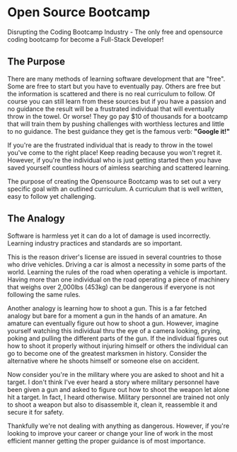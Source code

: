 # Open Source Bootcamp
Disrupting the Coding Bootcamp Industry - The only free and opensource coding bootcamp for become a Full-Stack Developer!

## The Purpose
There are many methods of learning software development that are "free". Some are free to start but you have to eventually pay. Others are free but the information is scattered and there is no real curriculum to follow. Of course you can still learn from these sources but if you have a passion and no guidance the result will be a frustrated individual that will eventually throw in the towel. Or worse! They go pay $10 of thousands for a bootcamp that will train them by pushing challenges with worthless lectures and little to no guidance. The best guidance they get is the famous verb: **"Google it!"**

If you're are the frustrated individual that is ready to throw in the towel you've come to the right place! Keep reading because you won't regret it. However, if you're the individual who is just getting started then you have saved yourself countless hours of aimless searching and scattered learning.

The purpose of creating the Opensource Bootcamp was to set out a very specific goal with an outlined curriculum. A curriculum that is well written, easy to follow yet challenging.

## The Analogy
Software is harmless yet it can do a lot of damage is used incorrectly. Learning industry practices and standards are so important. 

This is the reason driver's license are issued in several countries to those who drive vehicles. Driving a car is almost a necessity in some parts of the world. Learning the rules of the road when operating a vehicle is important. Having more than one individual on the road operating a piece of machinery that weighs over 2,000lbs (453kg) can be dangerous if everyone is not following the same rules.

Another analogy is learning how to shoot a gun. This is a far fetched analogy but bare for a moment a gun in the hands of an amature. An amature can eventually figure out how to shoot a gun. However, imagine yourself watching this individual thru the eye of a camera looking, prying, poking and pulling the different parts of the gun. If the individual figures out how to shoot it properly without injuring himself or others the individual can go to become one of the greatest marksmen in history. Consider the alternative where he shoots himself or someone else on accident.

Now consider you're in the military where you are asked to shoot and hit a target. I don't think I've ever heard a story where military personnel have been given a gun and asked to figure out how to shoot the weapon let alone hit a target. In fact, I heard otherwise. Military personnel are trained not only to shoot a weapon but also to disassemble it, clean it, reassemble it and secure it for safety.

Thankfully we're not dealing with anything as dangerous. However, if you're looking to improve your career or change your line of work in the most efficient manner getting the proper guidance is of most importance.

